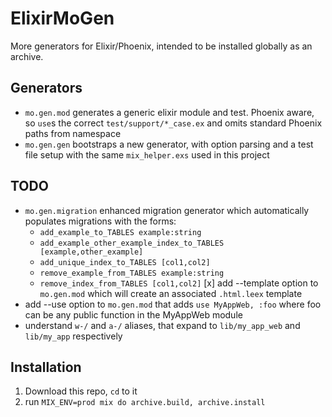 # ElixirMoGen

More generators for Elixir/Phoenix, intended to be installed globally as an archive.

## Generators

- `mo.gen.mod` generates a generic elixir module and test. Phoenix aware, so `use`s the correct
  `test/support/*_case.ex` and omits standard Phoenix paths from namespace
- `mo.gen.gen` bootstraps a new generator, with option parsing and a test file setup with
the same `mix_helper.exs` used in this project

## TODO

- `mo.gen.migration` enhanced migration generator which automatically populates
migrations with the forms:
  - `add_example_to_TABLES example:string`
  - `add_example_other_example_index_to_TABLES [example,other_example]`
  - `add_unique_index_to_TABLES [col1,col2]`
  - `remove_example_from_TABLES example:string`
  - `remove_index_from_TABLES [col1,col2]`
[x] add --template option to `mo.gen.mod` which will create an associated `.html.leex` template
- add --use option to `mo.gen.mod` that adds `use MyAppWeb, :foo` where foo can be any public function in the MyAppWeb module
- understand `w-/` and `a-/` aliases, that expand to `lib/my_app_web` and `lib/my_app` respectively

## Installation

1. Download this repo, `cd` to it
2. run `MIX_ENV=prod mix do archive.build, archive.install`
